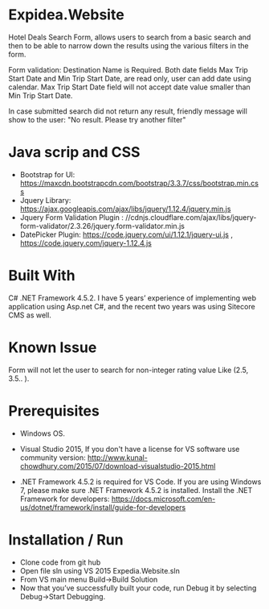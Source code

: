 # Expidea.Website
Hotel Deals Search Form, allows users to search from a basic search and then to be able to narrow 
down the results using the various filters in the form.

Form validation:
Destination Name is Required.
Both date fields Max Trip Start Date and Min Trip Start Date, are read only, user can add date using calendar.
Max Trip Start Date field will not accept date value smaller than Min Trip Start Date.

In case submitted search did not return any result, friendly message will show to the user: "No result. Please try another filter"

# Java scrip and CSS  
- Bootstrap for UI: https://maxcdn.bootstrapcdn.com/bootstrap/3.3.7/css/bootstrap.min.css
- Jquery Library:  https://ajax.googleapis.com/ajax/libs/jquery/1.12.4/jquery.min.js
- Jquery Form Validation Plugin : //cdnjs.cloudflare.com/ajax/libs/jquery-form-validator/2.3.26/jquery.form-validator.min.js
- DatePicker Plugin: https://code.jquery.com/ui/1.12.1/jquery-ui.js , https://code.jquery.com/jquery-1.12.4.js

# Built With
C# .NET Framework 4.5.2.
I have 5 years’ experience of implementing web application using Asp.net C#, and the recent two years was using Sitecore CMS as well.

# Known Issue 
Form will not let the user to search for non-integer rating value Like (2.5, 3.5.. ).

# Prerequisites
- Windows OS. 

- Visual Studio 2015, If you don't have a license for VS software use community version:
http://www.kunal-chowdhury.com/2015/07/download-visualstudio-2015.html

- .NET Framework 4.5.2 is required for VS Code. If you are using Windows 7, please make sure .NET Framework 4.5.2 is installed.
Install the .NET Framework for developers:
https://docs.microsoft.com/en-us/dotnet/framework/install/guide-for-developers

# Installation / Run
- Clone code from git hub
- Open file sln using VS 2015 Expedia.Website.sln
- From VS main menu Build->Build Solution 
- Now that you’ve successfully built your code, run Debug it by selecting Debug->Start Debugging.
